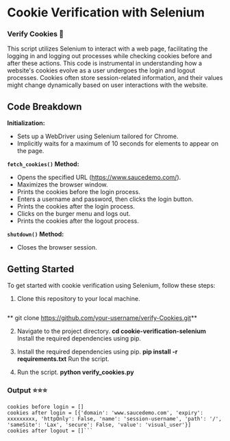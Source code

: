 
# Cookie Verification with Selenium

### Verify Cookies 🔐

This script utilizes Selenium to interact with a web page, facilitating the logging in and logging out processes while checking cookies before and after these actions. This code is instrumental in understanding how a website's cookies evolve as a user undergoes the login and logout processes. Cookies often store session-related information, and their values might change dynamically based on user interactions with the website.

## Code Breakdown

**Initialization:**
- Sets up a WebDriver using Selenium tailored for Chrome.
- Implicitly waits for a maximum of 10 seconds for elements to appear on the page.

**`fetch_cookies()` Method:**
- Opens the specified URL (https://www.saucedemo.com/).
- Maximizes the browser window.
- Prints the cookies before the login process.
- Enters a username and password, then clicks the login button.
- Prints the cookies after the login process.
- Clicks on the burger menu and logs out.
- Prints the cookies after the logout process.

**`shutdown()` Method:**
- Closes the browser session.

## Getting Started

To get started with cookie verification using Selenium, follow these steps:

1. Clone this repository to your local machine.
   ```bash
**   git clone https://github.com/your-username/verify-Cookies.git**

2. Navigate to the project directory.
**cd cookie-verification-selenium**
Install the required dependencies using pip.

3. Install the required dependencies using pip.
**pip install -r requirements.txt**
Run the script.

4. Run the script.
**python verify_cookies.py**

### Output ⭐⭐⭐
```
cookies before login = []
cookies after login = [{'domain': 'www.saucedemo.com', 'expiry': xxxxxxxxx, 'httpOnly': False, 'name': 'session-username', 'path': '/', 'sameSite': 'Lax', 'secure': False, 'value': 'visual_user'}]
cookies after logout = []```
